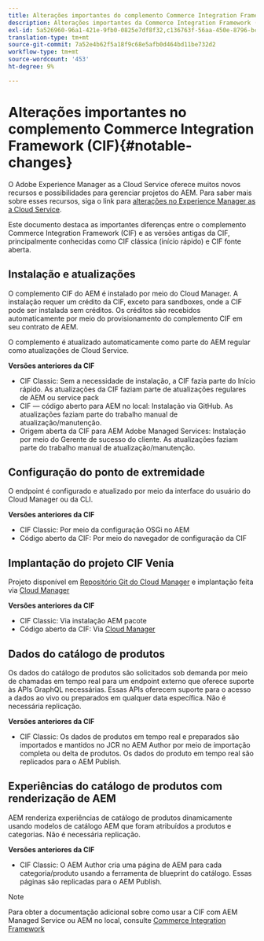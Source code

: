 ```yaml
---
title: Alterações importantes do complemento Commerce Integration Framework (CIF)
description: Alterações importantes da Commerce Integration Framework (CIF) em comparação às versões antigas da CIF.
exl-id: 5a526960-96a1-421e-9fb0-0825e7df8f32,c136763f-56aa-450e-8796-bc84bf6c205d
translation-type: tm+mt
source-git-commit: 7a52e4b62f5a18f9c68e5afb0d464bd11be732d2
workflow-type: tm+mt
source-wordcount: '453'
ht-degree: 9%

---
```


# Alterações importantes no complemento Commerce Integration Framework (CIF){#notable-changes}

O Adobe Experience Manager as a Cloud Service oferece muitos novos recursos e possibilidades para gerenciar projetos do AEM. Para saber mais sobre esses recursos, siga o link para [alterações no Experience Manager as a Cloud Service](/help/release-notes/aem-cloud-changes.md).

Este documento destaca as importantes diferenças entre o complemento Commerce Integration Framework (CIF) e as versões antigas da CIF, principalmente conhecidas como CIF clássica (início rápido) e CIF fonte aberta.

## Instalação e atualizações

O complemento CIF do AEM é instalado por meio do Cloud Manager. A instalação requer um crédito da CIF, exceto para sandboxes, onde a CIF pode ser instalada sem créditos. Os créditos são recebidos automaticamente por meio do provisionamento do complemento CIF em seu contrato de AEM.

O complemento é atualizado automaticamente como parte do AEM regular como atualizações de Cloud Service.

**Versões anteriores da CIF**

* CIF Classic: Sem a necessidade de instalação, a CIF fazia parte do Início rápido. As atualizações da CIF faziam parte de atualizações regulares de AEM ou service pack
* CIF — código aberto para AEM no local: Instalação via GitHub. As atualizações faziam parte do trabalho manual de atualização/manutenção.
* Origem aberta da CIF para AEM Adobe Managed Services: Instalação por meio do Gerente de sucesso do cliente. As atualizações faziam parte do trabalho manual de atualização/manutenção.

## Configuração do ponto de extremidade

O endpoint é configurado e atualizado por meio da interface do usuário do Cloud Manager ou da CLI.

**Versões anteriores da CIF**

* CIF Classic: Por meio da configuração OSGi no AEM
* Código aberto da CIF: Por meio do navegador de configuração da CIF

## Implantação do projeto CIF Venia

Projeto disponível em [Repositório Git do Cloud Manager](https://docs.adobe.com/content/help/pt-BR/experience-manager-cloud-service/implementing/managing-code/integrating-with-git.translate.html) e implantação feita via [Cloud Manager](https://docs.adobe.com/content/help/pt-BR/experience-manager-cloud-service/implementing/deploying/overview.translate.html)

**Versões anteriores da CIF**

* CIF Classic: Via instalação AEM pacote
* Código aberto da CIF: Via [Cloud Manager](https://docs.adobe.com/content/help/pt-BR/experience-manager-cloud-manager/using/introduction-to-cloud-manager.html)

## Dados do catálogo de produtos

Os dados do catálogo de produtos são solicitados sob demanda por meio de chamadas em tempo real para um endpoint externo que oferece suporte às APIs GraphQL necessárias. Essas APIs oferecem suporte para o acesso a dados ao vivo ou preparados em qualquer data específica. Não é necessária replicação.

**Versões anteriores da CIF**

* CIF Classic: Os dados de produtos em tempo real e preparados são importados e mantidos no JCR no AEM Author por meio de importação completa ou delta de produtos. Os dados do produto em tempo real são replicados para o AEM Publish.

## Experiências do catálogo de produtos com renderização de AEM

AEM renderiza experiências de catálogo de produtos dinamicamente usando modelos de catálogo AEM que foram atribuídos a produtos e categorias. Não é necessária replicação.

**Versões anteriores da CIF**

* CIF Classic: O AEM Author cria uma página de AEM para cada categoria/produto usando a ferramenta de blueprint do catálogo. Essas páginas são replicadas para o AEM Publish.

>[!NOTE]
>
>Para obter a documentação adicional sobre como usar a CIF com AEM Managed Service ou AEM no local, consulte [Commerce Integration Framework](https://www.adobe.io/apis/experiencecloud/commerce-integration-framework/getting-started.html)

